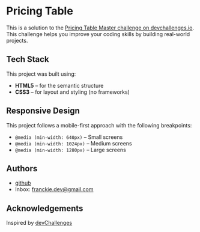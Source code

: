 
# Pricing Table

This is a solution to the [Pricing Table Master challenge on devchallenges.io](https://devchallenges.io/challenge/pricing-table-section-challenge).  
This challenge helps you improve your coding skills by building real-world projects.



## Tech Stack

This project was built using:

- **HTML5** – for the semantic structure  
- **CSS3** – for layout and styling (no frameworks)

## Responsive Design

This project follows a mobile-first approach with the following breakpoints:

- `@media (min-width: 640px)` – Small screens  
- `@media (min-width: 1024px)` – Medium screens  
- `@media (min-width: 1280px)` – Large screens

## Authors

- [github](https://github.com/Fr4nckie)
- Inbox: franckie.dev@gmail.com


## Acknowledgements

Inspired by [devChallenges](https://devchallenges.io/)
